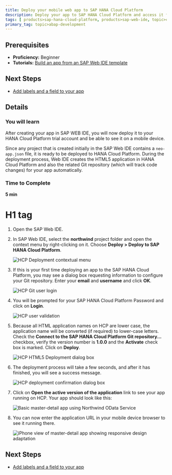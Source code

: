 ```yaml
---
title: Deploy your mobile web app to SAP HANA Cloud Platform
description: Deploy your app to SAP HANA Cloud Platform and access it from your desktop and mobile devices
tags: [ products>sap-hana-cloud-platform, products>sap-web-ide, topic>cloud, topic>mobile, topic>odata, topic>html5, tutorial>beginner ]
primary_tag: topic>abap-development
---
```

## Prerequisites
 - **Proficiency:** Beginner
 - **Tutorials:** [Build an app from an SAP Web IDE template](http://go.sap.com/developer/tutorials/hcp-template-mobile-web-app.html)

## Next Steps
 - [Add labels and a field to your app](http://go.sap.com/developer/tutorials/hcp-webide-add-labels-field.html)

## Details

### You will learn
After creating your app in SAP WEB IDE, you will now deploy it to your HANA Cloud Platform trial account and be able to see it on a mobile device.

Since any project that is created initially in the SAP Web IDE contains a `neo-app.json` file, it is ready to be deployed to HANA Cloud Platform. During the deployment process, Web IDE creates the HTML5 application in HANA Cloud Platform and also the related Git repository (which will track code changes) for your app automatically.

### Time to Complete
**5 min**
# H1 tag

1. Open the SAP Web IDE.

2. In SAP Web IDE, select the **northwind** project folder and open the context menu by right-clicking on it. Choose **Deploy > Deploy to SAP HANA Cloud Platform**.

    ![HCP Deployment contextual menu](https://raw.githubusercontent.com/SAPDocuments/Tutorials/master/tutorials/hcp-deploy-mobile-web-app/mob1-3_2.png)

3. If this is your first time deploying an app to the SAP HANA Cloud Platform, you may see a dialog box requesting information to configure your Git repository. Enter your **email** and **username** and click **OK**.

    ![HCP Git user login](https://raw.githubusercontent.com/SAPDocuments/Tutorials/master/tutorials/hcp-deploy-mobile-web-app/mob1-3_3.png)

4. You will be prompted for your SAP HANA Cloud Platform Password and click on **Login**.

    ![HCP user validation](https://raw.githubusercontent.com/SAPDocuments/Tutorials/master/tutorials/hcp-deploy-mobile-web-app/mob1-3_4.png)

5. Because all HTML application names on HCP are lower case, the application name will be converted (if required) to lower-case letters. Check the **Connect to the SAP HANA Cloud Platform Git repository...** checkbox, verify the version number is **1.0.0** and the **Activate** check box is marked. Click on **Deploy**.

    ![HCP HTML5 Deployment dialog box](https://raw.githubusercontent.com/SAPDocuments/Tutorials/master/tutorials/hcp-deploy-mobile-web-app/mob1-3_5.png)

6. The deployment process will take a few seconds, and after it has finished, you will see a success message.

    ![HCP deployment confirmation dialog box](https://raw.githubusercontent.com/SAPDocuments/Tutorials/master/tutorials/hcp-deploy-mobile-web-app/mob1-3_6.png)

7. Click on **Open the active version of the application** link to see your app running on HCP. Your app should look like this:

    ![Basic master-detail app using Northwind OData Service](https://raw.githubusercontent.com/SAPDocuments/Tutorials/master/tutorials/hcp-deploy-mobile-web-app/mob1-3_7.png)

8. You can now enter the application URL in your mobile device browser to see it running there.

    ![iPhone view of master-detail app showing responsive design adaptation](https://raw.githubusercontent.com/SAPDocuments/Tutorials/master/tutorials/hcp-deploy-mobile-web-app/mob1-3_8.png)

## Next Steps
 - [Add labels and a field to your app](http://go.sap.com/developer/tutorials/hcp-webide-add-labels-field.html)
